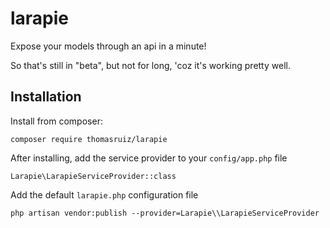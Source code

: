 # larapie
Expose your models through an api in a minute!

So that's still in "beta", but not for long, 'coz it's working pretty well.

## Installation

Install from composer:

`composer require thomasruiz/larapie`

After installing, add the service provider to your `config/app.php` file

`Larapie\LarapieServiceProvider::class`

Add the default `larapie.php` configuration file

`php artisan vendor:publish --provider=Larapie\\LarapieServiceProvider`
